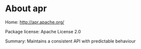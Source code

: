 About apr
=========

Home: http://apr.apache.org/

Package license: Apache License 2.0

Summary: Maintains a consistent API with predictable behaviour
